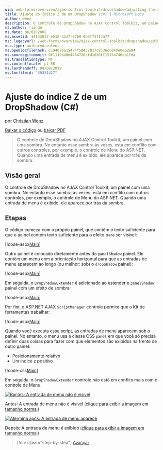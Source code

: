 ```yaml
---
uid: web-forms/overview/ajax-control-toolkit/dropshadow/adjusting-the-z-index-of-a-dropshadow-cs
title: Ajuste do índice Z de um DropShadow (c#) | Microsoft Docs
author: wenz
description: O controle de DropShadow no AJAX Control Toolkit, um painel com uma sombra. No entanto esse sombra às vezes, está em conflito com outros controles, para insta...
ms.author: riande
ms.date: 06/02/2008
ms.assetid: 14133833-e518-4347-87b9-6b6f71f14a77
msc.legacyurl: /web-forms/overview/ajax-control-toolkit/dropshadow/adjusting-the-z-index-of-a-dropshadow-cs
msc.type: authoredcontent
ms.openlocfilehash: cc9407ba15474f58437817c9536d6040e0ea2e84
ms.sourcegitcommit: 0f1119340e4464720cfd16d0ff15764746ea1fea
ms.translationtype: MT
ms.contentlocale: pt-BR
ms.lasthandoff: 04/09/2019
ms.locfileid: "59381427"
---
```

# <a name="adjusting-the-z-index-of-a-dropshadow-c"></a>Ajuste do índice Z de um DropShadow (C#)

por [Christian Wenz](https://github.com/wenz)

[Baixar o código](http://download.microsoft.com/download/5/1/6/51652a81-500b-4f6b-88d3-617103e7941e/DropShadow1.cs.zip) ou [baixar PDF](http://download.microsoft.com/download/b/6/a/b6ae89ee-df69-4c87-9bfb-ad1eb2b23373/dropshadow1CS.pdf)

> O controle de DropShadow no AJAX Control Toolkit, um painel com uma sombra. No entanto esse sombra às vezes, está em conflito com outros controles, por exemplo, o controle de Menu do ASP.NET. Quando uma entrada de menu é exibido, ele aparece por trás da sombra.


## <a name="overview"></a>Visão geral

O controle de DropShadow no AJAX Control Toolkit, um painel com uma sombra. No entanto esse sombra às vezes, está em conflito com outros controles, por exemplo, o controle de Menu do ASP.NET. Quando uma entrada de menu é exibido, ele aparece por trás da sombra.

## <a name="steps"></a>Etapas

O código começa com o próprio painel, que contém o texto suficiente para que o painel contém texto suficiente para o efeito para ser visível:

[!code-aspx[Main](adjusting-the-z-index-of-a-dropshadow-cs/samples/sample1.aspx)]

Outro painel é colocado diretamente antes do `panelShadow` painel. Ele contém um menu com a orientação horizontal para que as entradas de menu aparecem ao longo (ou melhor: sob) o `dropShadow` painel):

[!code-aspx[Main](adjusting-the-z-index-of-a-dropshadow-cs/samples/sample2.aspx)]

Em seguida, o `DropShadowExtender` é adicionado ao estender o `panelShadow` painel com um efeito de sombra:

[!code-aspx[Main](adjusting-the-z-index-of-a-dropshadow-cs/samples/sample3.aspx)]

Por fim, o ASP.NET AJAX `ScriptManager` controle permite que o Kit de ferramentas trabalhar:

[!code-aspx[Main](adjusting-the-z-index-of-a-dropshadow-cs/samples/sample4.aspx)]

Quando você executa esse script, as entradas de menu aparecem sob o painel. No entanto, o menu usa a classe CSS `panel` em que você só precisa definir duas coisas para fazer com que elementos são exibidos na frente de outro painel:

- Posicionamento relativo
- Um índice z positivo

[!code-css[Main](adjusting-the-z-index-of-a-dropshadow-cs/samples/sample5.css)]

Em seguida, o `DropShadowExtender` controle não está em conflito mais com o controle de Menu.


[![Bantes: A entrada de menu não é visível](adjusting-the-z-index-of-a-dropshadow-cs/_static/image2.png)](adjusting-the-z-index-of-a-dropshadow-cs/_static/image1.png)

Antes: A entrada de menu não é visível ([clique para exibir a imagem em tamanho normal](adjusting-the-z-index-of-a-dropshadow-cs/_static/image3.png))


[![Atermina após: A entrada de menu aparece](adjusting-the-z-index-of-a-dropshadow-cs/_static/image5.png)](adjusting-the-z-index-of-a-dropshadow-cs/_static/image4.png)

Depois: A entrada de menu é exibido ([clique para exibir a imagem em tamanho normal](adjusting-the-z-index-of-a-dropshadow-cs/_static/image6.png))

> [!div class="step-by-step"]
> [Avançar](manipulating-dropshadow-properties-from-client-code-cs.md)
